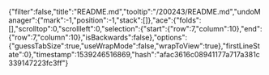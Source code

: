 {"filter":false,"title":"README.md","tooltip":"/200243/README.md","undoManager":{"mark":-1,"position":-1,"stack":[]},"ace":{"folds":[],"scrolltop":0,"scrollleft":0,"selection":{"start":{"row":7,"column":10},"end":{"row":7,"column":10},"isBackwards":false},"options":{"guessTabSize":true,"useWrapMode":false,"wrapToView":true},"firstLineState":0},"timestamp":1539246516869,"hash":"afac3616c08941177a717a381c339147223fc3ff"}